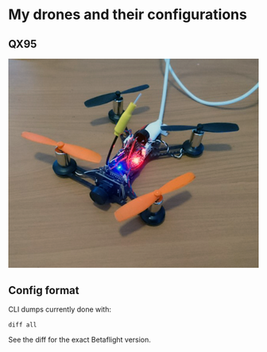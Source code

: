 # My drones and their configurations

## QX95

![QX95](qx95/pic.png?raw=true "QX95")

## Config format

CLI dumps currently done with:

    diff all

See the diff for the exact Betaflight version.
